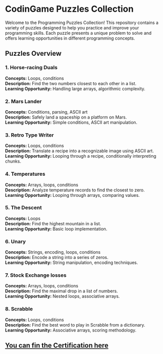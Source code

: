 # CodinGame Puzzles Collection

Welcome to the Programming Puzzles Collection! This repository contains a variety of puzzles designed to help you practice and improve your programming skills. Each puzzle presents a unique problem to solve and offers learning opportunities in different programming concepts.

## Puzzles Overview

### 1. Horse-racing Duals

**Concepts:** Loops, conditions  
**Description:** Find the two numbers closest to each other in a list.  
**Learning Opportunity:** Handling large arrays, algorithmic complexity.

### 2. Mars Lander

**Concepts:** Conditions, parsing, ASCII art  
**Description:** Safely land a spaceship on a platform on Mars.  
**Learning Opportunity:** Simple conditions, ASCII art manipulation.

### 3. Retro Type Writer

**Concepts:** Loops, conditions  
**Description:** Translate a recipe into a recognizable image using ASCII art.  
**Learning Opportunity:** Looping through a recipe, conditionally interpreting chunks.

### 4. Temperatures

**Concepts:** Arrays, loops, conditions  
**Description:** Analyze temperature records to find the closest to zero.  
**Learning Opportunity:** Looping through arrays, comparing values.

### 5. The Descent

**Concepts:** Loops  
**Description:** Find the highest mountain in a list.  
**Learning Opportunity:** Basic loop implementation.

### 6. Unary

**Concepts:** Strings, encoding, loops, conditions  
**Description:** Encode a string into a series of zeros.  
**Learning Opportunity:** String manipulation, encoding techniques.


### 7. Stock Exchange losses

**Concepts:** Arrays, loops, conditions  
**Description:** Find the maximal drop in a list of numbers.  
**Learning Opportunity:** Nested loops, associative arrays.

### 8. Scrabble

**Concepts:** Loops, conditions  
**Description:** Find the best word to play in Scrabble from a dictionary.  
**Learning Opportunity:** Associative arrays, scoring methodology.

## [You can fin the Certification here](https://github.com/akramguediri/CG_solutions_py/blob/main/Certification.pdf)


